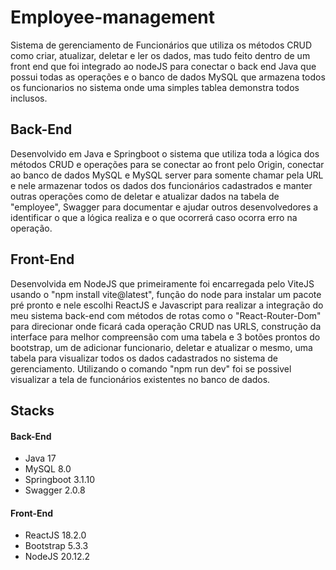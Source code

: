 # Employee-management
  Sistema de gerenciamento de Funcionários que utiliza os métodos CRUD como criar, atualizar, deletar e ler os dados, mas tudo feito dentro de um front end que foi integrado ao nodeJS para conectar o back end Java que possui todas as operações e o banco de dados MySQL que armazena todos os funcionarios no sistema onde uma simples tablea demonstra todos inclusos.

## Back-End
  Desenvolvido em Java e Springboot o sistema que utiliza toda a lógica dos métodos CRUD e operações para se conectar ao front pelo Origin, conectar ao banco de dados MySQL e MySQL server para somente chamar pela URL e nele armazenar todos os dados dos funcionários cadastrados e manter outras operações como de deletar e atualizar dados na tabela de "employee", Swagger para documentar e ajudar outros desenvolvedores a identificar o que a lógica realiza e o que ocorrerá caso ocorra erro na operação.

## Front-End
  Desenvolvida em NodeJS que primeiramente foi encarregada pelo ViteJS usando o "npm install vite@latest", função do node para instalar um pacote pré pronto e nele escolhi ReactJS e Javascript para realizar a integração do meu sistema back-end com métodos de rotas como o "React-Router-Dom" para direcionar onde ficará cada operação CRUD nas URLS, construção da interface para melhor compreensão com uma tabela e 3 botões prontos do bootstrap, um de adicionar funcionario, deletar e atualizar o mesmo, uma tabela para visualizar todos os dados cadastrados no sistema de gerenciamento. Utilizando o comando "npm run dev" foi se possivel visualizar a tela de funcionários existentes no banco de dados.

## Stacks
#### Back-End
- Java 17
- MySQL 8.0
- Springboot 3.1.10
- Swagger 2.0.8

#### Front-End
- ReactJS 18.2.0
- Bootstrap 5.3.3
- NodeJS 20.12.2
